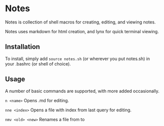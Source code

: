 # Notes

Notes is collection of shell macros for creating, editing, and viewing notes.

Notes uses markdown for html creation, and lynx for quick terminal viewing.

## Installation
To install, simply add `source notes.sh` (or wherever you put notes.sh) in your .bashrc (or shell of choice).

## Usage
A number of basic commands are supported, with more added occasionally.

`n <name>`
Opens <note>.md for editing.

`nne <index>`
Opens a file with index <index> from last query for editing.

`nmv <old> <new>`
Renames a file from <old> to <new>
